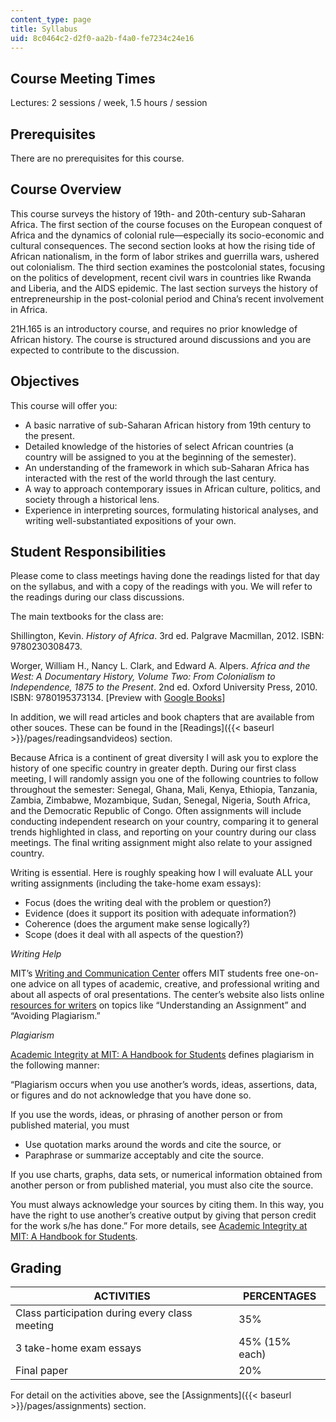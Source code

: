 ```yaml
---
content_type: page
title: Syllabus
uid: 8c0464c2-d2f0-aa2b-f4a0-fe7234c24e16
---
```


Course Meeting Times
--------------------

Lectures: 2 sessions / week, 1.5 hours / session

Prerequisites
-------------

There are no prerequisites for this course.

Course Overview
---------------

This course surveys the history of 19th\- and 20th\-century sub-Saharan Africa. The first section of the course focuses on the European conquest of Africa and the dynamics of colonial rule—especially its socio-economic and cultural consequences. The second section looks at how the rising tide of African nationalism, in the form of labor strikes and guerrilla wars, ushered out colonialism. The third section examines the postcolonial states, focusing on the politics of development, recent civil wars in countries like Rwanda and Liberia, and the AIDS epidemic. The last section surveys the history of entrepreneurship in the post-colonial period and China’s recent involvement in Africa.

21H.165 is an introductory course, and requires no prior knowledge of African history. The course is structured around discussions and you are expected to contribute to the discussion.

Objectives
----------

This course will offer you:

*   A basic narrative of sub-Saharan African history from 19th century to the present.
*   Detailed knowledge of the histories of select African countries (a country will be assigned to you at the beginning of the semester).
*   An understanding of the framework in which sub-Saharan Africa has interacted with the rest of the world through the last century.
*   A way to approach contemporary issues in African culture, politics, and society through a historical lens.
*   Experience in interpreting sources, formulating historical analyses, and writing well-substantiated expositions of your own.

Student Responsibilities
------------------------

Please come to class meetings having done the readings listed for that day on the syllabus, and with a copy of the readings with you. We will refer to the readings during our class discussions.

The main textbooks for the class are:

Shillington, Kevin. _History of Africa_. 3rd ed. Palgrave Macmillan, 2012. ISBN: 9780230308473. 

Worger, William H., Nancy L. Clark, and Edward A. Alpers. _Africa and the West: A Documentary History, Volume Two: From Colonialism to Independence, 1875 to the Present_. 2nd ed. Oxford University Press, 2010. ISBN: 9780195373134. \[Preview with [Google Books](https://books.google.com/books?id=8TXRCwAAQBAJ&pg=PAfrontcover#v=onepage&q&f=false)\]

In addition, we will read articles and book chapters that are available from other souces. These can be found in the [Readings]({{< baseurl >}}/pages/readingsandvideos) section.

Because Africa is a continent of great diversity I will ask you to explore the history of one specific country in greater depth. During our first class meeting, I will randomly assign you one of the following countries to follow throughout the semester: Senegal, Ghana, Mali, Kenya, Ethiopia, Tanzania, Zambia, Zimbabwe, Mozambique, Sudan, Senegal, Nigeria, South Africa, and the Democratic Republic of Congo. Often assignments will include conducting independent research on your country, comparing it to general trends highlighted in class, and reporting on your country during our class meetings. The final writing assignment might also relate to your assigned country.

Writing is essential. Here is roughly speaking how I will evaluate ALL your writing assignments (including the take-home exam essays):

*   Focus (does the writing deal with the problem or question?)
*   Evidence (does it support its position with adequate information?)
*   Coherence (does the argument make sense logically?)
*   Scope (does it deal with all aspects of the question?)

_Writing Help_

MIT’s [Writing and Communication Center](https://cmsw.mit.edu/writing-and-communication-center/) offers MIT students free one-on-one advice on all types of academic, creative, and professional writing and about all aspects of oral presentations. The center’s website also lists online [resources for writers](https://cmsw.mit.edu/writing-and-communication-center/resources/writers/) on topics like “Understanding an Assignment” and “Avoiding Plagiarism.”

_Plagiarism_

[Academic Integrity at MIT: A Handbook for Students](http://integrity.mit.edu/handbook/what-plagiarism) defines plagiarism in the following manner: 

“Plagiarism occurs when you use another’s words, ideas, assertions, data, or figures and do not acknowledge that you have done so.

If you use the words, ideas, or phrasing of another person or from published material, you must

*   Use quotation marks around the words and cite the source, or
*   Paraphrase or summarize acceptably and cite the source.

If you use charts, graphs, data sets, or numerical information obtained from another person or from published material, you must also cite the source.

You must always acknowledge your sources by citing them. In this way, you have the right to use another’s creative output by giving that person credit for the work s/he has done.” For more details, see [Academic Integrity at MIT: A Handbook for Students](http://integrity.mit.edu/).

Grading
-------

| ACTIVITIES | PERCENTAGES |
| --- | --- |
| Class participation during every class meeting | 35% |
| 3 take-home exam essays  | 45% (15% each) |
| Final paper  | 20% 

For detail on the activities above, see the [Assignments]({{< baseurl >}}/pages/assignments) section.